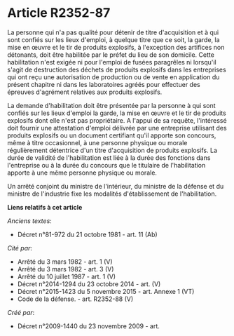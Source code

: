 # Article R2352-87

La personne qui n'a pas qualité pour détenir de titre d'acquisition et à qui sont confiés sur les lieux d'emploi, à quelque
titre que ce soit, la garde, la mise en œuvre et le tir de produits explosifs, à l'exception des artifices non détonants,
doit être habilitée par le préfet du lieu de son domicile. Cette habilitation n'est exigée ni pour l'emploi de fusées
paragrêles ni lorsqu'il s'agit de destruction des déchets de produits explosifs dans les entreprises qui ont reçu une
autorisation de production ou de vente en application du présent chapitre ni dans les laboratoires agréés pour effectuer des
épreuves d'agrément relatives aux produits explosifs.

La demande d'habilitation doit être présentée par la personne à qui sont confiés sur les lieux d'emploi la garde, la mise en
œuvre et le tir de produits explosifs dont elle n'est pas propriétaire. A l'appui de sa requête, l'intéressé doit fournir une
attestation d'emploi délivrée par une entreprise utilisant des produits explosifs ou un document certifiant qu'il apporte son
concours, même à titre occasionnel, à une personne physique ou morale régulièrement détentrice d'un titre d'acquisition de
produits explosifs. La durée de validité de l'habilitation est liée à la durée des fonctions dans l'entreprise ou à la durée
du concours que le titulaire de l'habilitation apporte à une même personne physique ou morale.

Un arrêté conjoint du ministre de l'intérieur, du ministre de la défense et du ministre de l'industrie fixe les modalités
d'établissement de l'habilitation.

**Liens relatifs à cet article**

_Anciens textes_:

  - Décret n°81-972 du 21 octobre 1981 - art. 11 (Ab)

_Cité par_:

  - Arrêté du 3 mars 1982 - art. 1 (V)
  - Arrêté du 3 mars 1982 - art. 3 (V)
  - Arrêté du 10 juillet 1987 - art. 1 (V)
  - Décret n°2014-1294 du 23 octobre 2014 - art. (V)
  - Décret n°2015-1423 du 5 novembre 2015 - art. Annexe 1 (VT)
  - Code de la défense. - art. R2352-88 (V)

_Créé par_:

  - Décret n°2009-1440 du 23 novembre 2009 - art.
